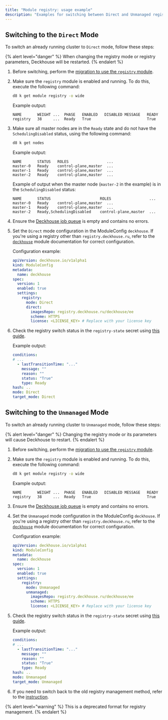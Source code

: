 ```yaml
---
title: "Module registry: usage example"
description: "Examples for switching between Direct and Unmanaged registry modes in Deckhouse Kubernets Platform, including configuration examples and status monitoring."
---
```


## Switching to the `Direct` Mode

To switch an already running cluster to `Direct` mode, follow these steps:

{% alert level="danger" %}
When changing the registry mode or registry parameters, Deckhouse will be restarted.
{% endalert %}

1. Before switching, perform the [migration to use the `registry` module](faq.html#how-to-migrate-to-the-registry-module).

1. Make sure the `registry` module is enabled and running. To do this, execute the following command:

   ```bash
   d8 k get module registry -o wide
   ```

   Example output:

   ```console
   NAME       WEIGHT ...  PHASE   ENABLED   DISABLED MESSAGE   READY
   registry   38     ...  Ready   True                         True
   ```

1. Make sure all master nodes are in the `Ready` state and do not have the `SchedulingDisabled` status, using the following command:

   ```bash
   d8 k get nodes
   ```

   Example output:

   ```console
   NAME       STATUS   ROLES                 ...
   master-0   Ready    control-plane,master  ...
   master-1   Ready    control-plane,master  ...
   master-2   Ready    control-plane,master  ...
   ```

   Example of output when the master node (`master-2` in the example) is in the `SchedulingDisabled` status:

   ```console
   NAME       STATUS                      ROLES                 ...
   master-0   Ready    control-plane,master  ...
   master-1   Ready    control-plane,master  ...
   master-2   Ready,SchedulingDisabled    control-plane,master  ...
   ```

1. Ensure the [Deckhouse job queue](../../deckhouse-faq.html#how-to-check-the-job-queue-in-deckhouse) is empty and contains no errors.

1. Set the `Direct` mode configuration in the ModuleConfig `deckhouse`. If you're using a registry other than `registry.deckhouse.ru`, refer to the [`deckhouse`](../deckhouse/) module documentation for correct configuration.

   Configuration example:

   ```yaml
   apiVersion: deckhouse.io/v1alpha1
   kind: ModuleConfig
   metadata:
     name: deckhouse
   spec:
     version: 1
     enabled: true
     settings:
       registry:
         mode: Direct
         direct:
           imagesRepo: registry.deckhouse.ru/deckhouse/ee
           scheme: HTTPS
           license: <LICENSE_KEY> # Replace with your license key
   ```

1. Check the registry switch status in the `registry-state` secret using [this guide](faq.html#how-to-check-the-registry-mode-switch-status).

   Example output:

   ```yaml
   conditions:
   # ...
     - lastTransitionTime: "..."
       message: ""
       reason: ""
       status: "True"
       type: Ready
   hash: ..
   mode: Direct
   target_mode: Direct
   ```

## Switching to the `Unmanaged` Mode

To switch an already running cluster to `Unmanaged` mode, follow these steps:

{% alert level="danger" %}
Changing the registry mode or its parameters will cause Deckhouse to restart.
{% endalert %}

1. Before switching, perform the [migration to use the `registry` module](faq.html#how-to-migrate-to-the-registry-module).

1. Make sure the `registry` module is enabled and running. To do this, execute the following command:

   ```bash
   d8 k get module registry -o wide
   ```

   Example output:

   ```console
   NAME       WEIGHT ...  PHASE   ENABLED   DISABLED MESSAGE   READY
   registry   38     ...  Ready   True                         True
   ```

1. Ensure the [Deckhouse job queue](../../deckhouse-faq.html#how-to-check-the-job-queue-in-deckhouse) is empty and contains no errors.

1. Set the `Unmanaged` mode configuration in the ModuleConfig `deckhouse`. If you're using a registry other than `registry.deckhouse.ru`, refer to the [`deckhouse`](../deckhouse/) module documentation for correct configuration.

   Configuration example:

   ```yaml
   apiVersion: deckhouse.io/v1alpha1
   kind: ModuleConfig
   metadata:
     name: deckhouse
   spec:
     version: 1
     enabled: true
     settings:
       registry:
         mode: Unmanaged
         unmanaged:
           imagesRepo: registry.deckhouse.ru/deckhouse/ee
           scheme: HTTPS
           license: <LICENSE_KEY> # Replace with your license key
   ```

1. Check the registry switch status in the `registry-state` secret using [this guide](faq.html#how-to-check-the-registry-mode-switch-status).

   Example output:

   ```yaml
   conditions:
   # ...
     - lastTransitionTime: "..."
       message: ""
       reason: ""
       status: "True"
       type: Ready
   hash: ..
   mode: Unmanaged
   target_mode: Unmanaged
   ```

1. If you need to switch back to the old registry management method, refer to the [instruction](faq.html#how-to-migrate-back-from-the-registry-module).

{% alert level="warning" %}
This is a deprecated format for registry management.
{% endalert %}

